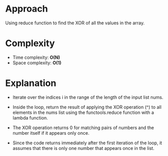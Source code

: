 # Approach 

Using reduce function to find the XOR of all the values in the array.

# Complexity

- Time complexity: **O(N)**
- Space complexity: **O(1)**

# Explanation

- Iterate over the indices i in the range of the length of the input list nums.

- Inside the loop, return the result of applying the XOR operation (^) to all elements in the nums list using the functools.reduce function with a lambda function.

- The XOR operation returns 0 for matching pairs of numbers and the number itself if it appears only once.

- Since the code returns immediately after the first iteration of the loop, it assumes that there is only one number that appears once in the list.
